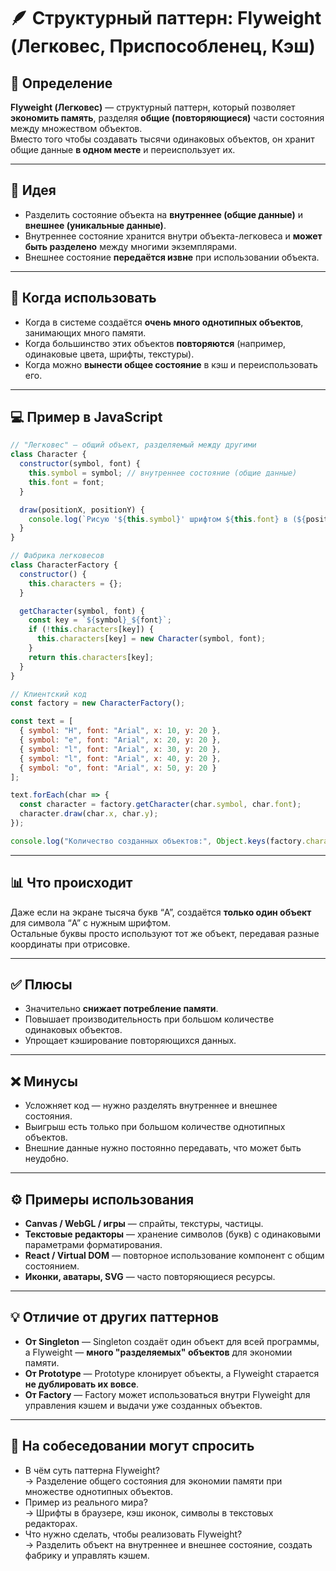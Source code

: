 # 🪶 Структурный паттерн: Flyweight (Легковес, Приспособленец, Кэш)

## 📌 Определение
**Flyweight (Легковес)** — структурный паттерн, который позволяет **экономить память**, разделяя **общие (повторяющиеся)** части состояния между множеством объектов.  
Вместо того чтобы создавать тысячи одинаковых объектов, он хранит общие данные **в одном месте** и переиспользует их.

---

## 🎯 Идея
- Разделить состояние объекта на **внутреннее (общие данные)** и **внешнее (уникальные данные)**.  
- Внутреннее состояние хранится внутри объекта-легковеса и **может быть разделено** между многими экземплярами.  
- Внешнее состояние **передаётся извне** при использовании объекта.

---

## 🧩 Когда использовать
- Когда в системе создаётся **очень много однотипных объектов**, занимающих много памяти.  
- Когда большинство этих объектов **повторяются** (например, одинаковые цвета, шрифты, текстуры).  
- Когда можно **вынести общее состояние** в кэш и переиспользовать его.

---

## 💻 Пример в JavaScript

```js
// "Легковес" — общий объект, разделяемый между другими
class Character {
  constructor(symbol, font) {
    this.symbol = symbol; // внутреннее состояние (общие данные)
    this.font = font;
  }

  draw(positionX, positionY) {
    console.log(`Рисую '${this.symbol}' шрифтом ${this.font} в (${positionX}, ${positionY})`);
  }
}

// Фабрика легковесов
class CharacterFactory {
  constructor() {
    this.characters = {};
  }

  getCharacter(symbol, font) {
    const key = `${symbol}_${font}`;
    if (!this.characters[key]) {
      this.characters[key] = new Character(symbol, font);
    }
    return this.characters[key];
  }
}

// Клиентский код
const factory = new CharacterFactory();

const text = [
  { symbol: "H", font: "Arial", x: 10, y: 20 },
  { symbol: "e", font: "Arial", x: 20, y: 20 },
  { symbol: "l", font: "Arial", x: 30, y: 20 },
  { symbol: "l", font: "Arial", x: 40, y: 20 },
  { symbol: "o", font: "Arial", x: 50, y: 20 }
];

text.forEach(char => {
  const character = factory.getCharacter(char.symbol, char.font);
  character.draw(char.x, char.y);
});

console.log("Количество созданных объектов:", Object.keys(factory.characters).length);
```

---

## 📊 Что происходит
Даже если на экране тысяча букв “A”, создаётся **только один объект** для символа “A” с нужным шрифтом.  
Остальные буквы просто используют тот же объект, передавая разные координаты при отрисовке.

---

## ✅ Плюсы
- Значительно **снижает потребление памяти**.  
- Повышает производительность при большом количестве одинаковых объектов.  
- Упрощает кэширование повторяющихся данных.

---

## ❌ Минусы
- Усложняет код — нужно разделять внутреннее и внешнее состояния.  
- Выигрыш есть только при большом количестве однотипных объектов.  
- Внешние данные нужно постоянно передавать, что может быть неудобно.

---

## ⚙️ Примеры использования
- **Canvas / WebGL / игры** — спрайты, текстуры, частицы.  
- **Текстовые редакторы** — хранение символов (букв) с одинаковыми параметрами форматирования.  
- **React / Virtual DOM** — повторное использование компонент с общим состоянием.  
- **Иконки, аватары, SVG** — часто повторяющиеся ресурсы.

---

## 💡 Отличие от других паттернов
- **От Singleton** — Singleton создаёт один объект для всей программы, а Flyweight — **много "разделяемых" объектов** для экономии памяти.  
- **От Prototype** — Prototype клонирует объекты, а Flyweight старается **не дублировать их вовсе**.  
- **От Factory** — Factory может использоваться внутри Flyweight для управления кэшем и выдачи уже созданных объектов.

---

## 🧠 На собеседовании могут спросить
- В чём суть паттерна Flyweight?  
  → Разделение общего состояния для экономии памяти при множестве однотипных объектов.  
- Пример из реального мира?  
  → Шрифты в браузере, кэш иконок, символы в текстовых редакторах.  
- Что нужно сделать, чтобы реализовать Flyweight?  
  → Разделить объект на внутреннее и внешнее состояние, создать фабрику и управлять кэшем.
